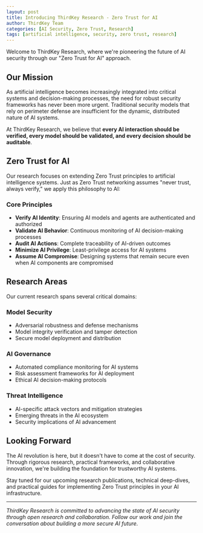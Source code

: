 ```yaml
---
layout: post
title: Introducing ThirdKey Research - Zero Trust for AI
author: ThirdKey Team
categories: [AI Security, Zero Trust, Research]
tags: [artificial intelligence, security, zero trust, research]
---
```


Welcome to ThirdKey Research, where we're pioneering the future of AI security through our "Zero Trust for AI" approach.

## Our Mission

As artificial intelligence becomes increasingly integrated into critical systems and decision-making processes, the need for robust security frameworks has never been more urgent. Traditional security models that rely on perimeter defense are insufficient for the dynamic, distributed nature of AI systems.

At ThirdKey Research, we believe that **every AI interaction should be verified, every model should be validated, and every decision should be auditable**.

## Zero Trust for AI

Our research focuses on extending Zero Trust principles to artificial intelligence systems. Just as Zero Trust networking assumes "never trust, always verify," we apply this philosophy to AI:

### Core Principles

- **Verify AI Identity**: Ensuring AI models and agents are authenticated and authorized
- **Validate AI Behavior**: Continuous monitoring of AI decision-making processes
- **Audit AI Actions**: Complete traceability of AI-driven outcomes
- **Minimize AI Privilege**: Least-privilege access for AI systems
- **Assume AI Compromise**: Designing systems that remain secure even when AI components are compromised

## Research Areas

Our current research spans several critical domains:

### Model Security
- Adversarial robustness and defense mechanisms
- Model integrity verification and tamper detection
- Secure model deployment and distribution

### AI Governance
- Automated compliance monitoring for AI systems
- Risk assessment frameworks for AI deployment
- Ethical AI decision-making protocols

### Threat Intelligence
- AI-specific attack vectors and mitigation strategies
- Emerging threats in the AI ecosystem
- Security implications of AI advancement

## Looking Forward

The AI revolution is here, but it doesn't have to come at the cost of security. Through rigorous research, practical frameworks, and collaborative innovation, we're building the foundation for trustworthy AI systems.

Stay tuned for our upcoming research publications, technical deep-dives, and practical guides for implementing Zero Trust principles in your AI infrastructure.

---

*ThirdKey Research is committed to advancing the state of AI security through open research and collaboration. Follow our work and join the conversation about building a more secure AI future.*